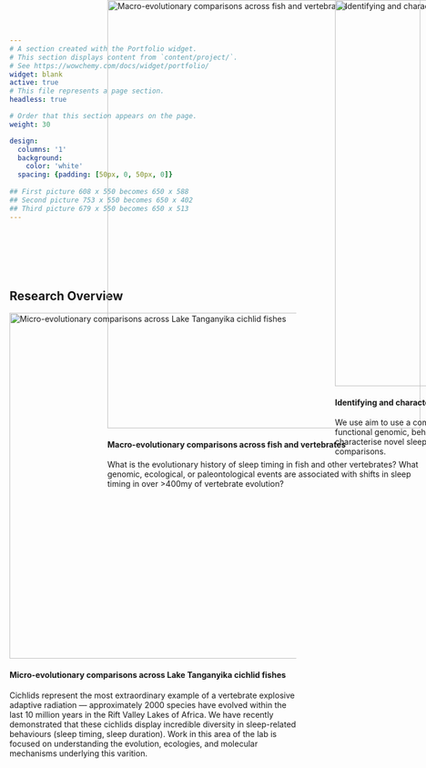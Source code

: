 ```yaml
---
# A section created with the Portfolio widget.
# This section displays content from `content/project/`.
# See https://wowchemy.com/docs/widget/portfolio/
widget: blank
active: true
# This file represents a page section.
headless: true

# Order that this section appears on the page.
weight: 30

design:
  columns: '1'
  background:
    color: 'white'
  spacing: {padding: [50px, 0, 50px, 0]}
  
## First picture 608 x 550 becomes 650 x 588
## Second picture 753 x 550 becomes 650 x 402
## Third picture 679 x 550 becomes 650 x 513
---
```

<!-- Google tag (gtag.js) -->
<script async src="https://www.googletagmanager.com/gtag/js?id=G-C2THYYG4QP"></script>
<script>
  window.dataLayer = window.dataLayer || [];
  function gtag(){dataLayer.push(arguments);}
  gtag('js', new Date());

  gtag('config', 'G-C2THYYG4QP');
</script>

<section id="research_pages" class="home-section wg-portfolio" style="padding:75px 0">

<div class="home-section-bg" style="background-color:#fff">
</div>
  <div class="container">
    <div class="row justify-content-center">
      <div class="section-heading col-12 mb-3 text-center">
        <h1 class="mb-0">Research Overview</h1>
      </div>
      <div class="col-12">
        <div class="isotope projects-container js-layout-masonry">
          <div class="project-card project-item isotope-item">
            <div class="card">
              <a>
              <img src="/post/microevolution/featured_huef45786bef8e896b52d08cf04469431c_1600721_550x0_resize_q75_h2_lanczos.webp" height="608" width="550" alt="Micro-evolutionary comparisons across Lake Tanganyika cichlid fishes" class="img-responsive" loading="lazy">
              </a>
              <div class="card-text">
                <h4>
                  <a>Micro-evolutionary comparisons across Lake Tanganyika cichlid fishes</a>
                </h4>
                  <div class="article-style">
                    <p></p>
                    <p>Cichlids represent the most extraordinary example of a vertebrate explosive adaptive radiation — approximately 2000 species have evolved within the last 10 million years in the Rift Valley Lakes of Africa. We have recently demonstrated that these cichlids display incredible diversity in sleep-related behaviours (sleep timing, sleep duration). Work in this area of the lab is focused on understanding the evolution, ecologies, and molecular mechanisms underlying this varition.
                    </p>
                    <p></p>
                  </div>
              </div>
            </div>
          </div>
          <div class="project-card project-item isotope-item" style="position: absolute; left: 400px; top: 0px;">
            <div class="card">
              <a>
                <img src="/post/macroevolution/featured_hu1fd258748b63083b57aecdf51d823f3b_290101_550x0_resize_q75_h2_lanczos.webp" height="753" width="550" alt="Macro-evolutionary comparisons across fish and vertebrates" class="img-responsive" loading="lazy">
              </a>
                <div class="card-text">
                  <h4>
                    <a>Macro-evolutionary comparisons across fish and vertebrates
                    </a>
                  </h4>
                    <div class="article-style">
                    <p></p>
                    <p>What is the evolutionary history of sleep timing in fish and other vertebrates? What genomic, ecological, or paleontological events are associated with shifts in sleep timing in over &gt;400my of vertebrate evolution?
                    </p>
                    <p></p>
                    </div>
                  </div>
                </div>
              </div>
              <div class="project-card project-item isotope-item" style="position: absolute; left: 800px; top: 0px;">
                <div class="card">
                  <a>
                    <img src="/post/sleepgenetics/featured_huff4a740af2573f4e9d9dea32d217a34c_253341_550x0_resize_q75_h2_lanczos.webp" height="679" width="550" alt="Identifying and characterising new sleep genes" class="img-responsive" loading="lazy">
                  </a>
                  <div class="card-text">
                    <h4>
                      <a>Identifying and characterising new sleep genes
                      </a>
                    </h4>
                    <div class="article-style">
                      <p></p>
                      <p>We use aim to use a combination of traditional model organisms, as well as functional genomic, behavioural, molecular, and circuit based techniques to characterise novel sleep genes and circuits identified through our evolutionary comparisons.
                      </p>
                      <p></p>
                    </div>
                  </div>
                </div>
              </div>
            </div>
        </div>
      </div>
    </div>
</section>
